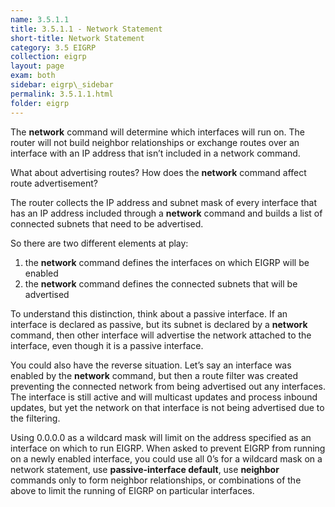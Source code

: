 ```yaml
---
name: 3.5.1.1
title: 3.5.1.1 - Network Statement
short-title: Network Statement
category: 3.5 EIGRP
collection: eigrp
layout: page
exam: both
sidebar: eigrp\_sidebar
permalink: 3.5.1.1.html
folder: eigrp
---
```

The **network** command will determine which interfaces will run on. The router will not build neighbor relationships or exchange routes over an interface with an IP address that isn’t included in a network command.

What about advertising routes? How does the **network** command affect route advertisement?

The router collects the IP address and subnet mask of every interface that has an IP address included through a **network** command and builds a list of connected subnets that need to be advertised.

So there are two different elements at play:
1. the **network** command defines the interfaces on which EIGRP will be enabled
2. the **network** command defines the connected subnets that will be advertised

To understand this distinction, think about a passive interface. If an interface is declared as passive, but its subnet is declared by a **network** command, then other interface will advertise the network attached to the interface, even though it is a passive interface.

You could also have the reverse situation. Let’s say an interface was enabled by the **network** command, but then a route filter was created preventing the connected network from being advertised out any interfaces. The interface is still active and will multicast updates and process inbound updates, but yet the network on that interface is not being advertised due to the filtering.

Using 0.0.0.0 as a wildcard mask will limit on the address specified as an interface on which to run EIGRP. When asked to prevent EIGRP from running on a newly enabled interface, you could use all 0’s for a wildcard mask on a network statement, use **passive-interface default**, use **neighbor** commands only to form neighbor relationships, or combinations of the above to limit the running of EIGRP on particular interfaces.